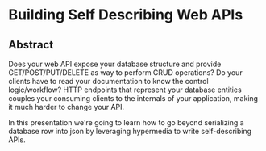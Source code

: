 # Building Self Describing Web APIs

## Abstract

Does your web API expose your database structure and provide GET/POST/PUT/DELETE as way to perform CRUD operations?  Do your clients have to read your documentation to know the control logic/workflow?  HTTP endpoints that represent your database entities couples your consuming clients to the internals of your application, making it much harder to change your API.

In this presentation we're going to learn how to go beyond serializing a database row into json by leveraging hypermedia to write self-describing APIs.
